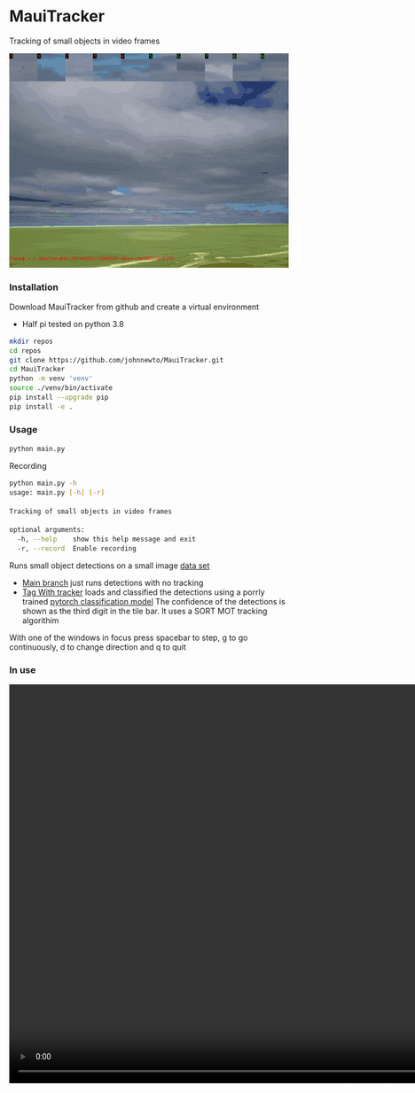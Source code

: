 # MauiTracker
Tracking of small objects in video frames

<p align="center">
  <img src="data/Karioitahi_09Feb2022/132MSDCF-28mm-f4.gif" width="600">
</p>

### Installation

Download MauiTracker from github and create a virtual environment

- Half pi tested on python 3.8

``` sh
mkdir repos
cd repos
git clone https://github.com/johnnewto/MauiTracker.git
cd MauiTracker
python -m venv 'venv'
source ./venv/bin/activate
pip install --upgrade pip
pip install -e .
```

 
### Usage

``` sh
python main.py
```

Recording
``` sh
python main.py -h
usage: main.py [-h] [-r]

Tracking of small objects in video frames

optional arguments:
  -h, --help    show this help message and exit
  -r, --record  Enable recording
```

Runs small object detections on a small image [data set](https://github.com/johnnewto/MauiTracker/tree/main/data/Karioitahi_09Feb2022/132MSDCF-28mm-f4)

- [Main branch](https://github.com/johnnewto/MauiTracker/tree/main) just runs detections with no tracking
- [Tag With tracker](https://github.com/johnnewto/MauiTracker/releases/tag/With-tracker)
loads and classified the detections using a porrly trained [pytorch classification model](https://github.com/johnnewto/MauiTracker/blob/main/data/model.pth)
The confidence of the detections is shown as the third digit in the tile bar.
It uses a SORT MOT tracking algorithim

With one of the windows in focus press spacebar to step, g to go continuously, d to change direction and q to quit

### In use

<video width="1280" height="720"  controls>
  <source src="data/Karioitahi_09Feb2022/132MSDCF-28mm-f4.mp4" type="video/mp4">
Your browser does not support the video tag.
</video>



<!-- ![](images/mainview.png) -->
